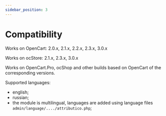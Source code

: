 ```yaml
---
sidebar_position: 3
---
```


# Compatibility

Works on OpenCart:  2.0.x, 2.1.x, 2.2.x, 2.3.x, 3.0.x

Works on ocStore:  2.1.x, 2.3.x, 3.0.x

Works on OpenCart.Pro, ocShop and other builds based on OpenCart of the corresponding versions.

Supported languages:

- english;
- russian;
- the module is multilingual, languages are added using language files `admin/language/..../attributico.php`; 
